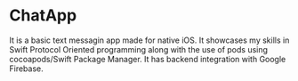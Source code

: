 # ChatApp

It is a basic text messagin app made for native iOS. It showcases my skills in Swift Protocol Oriented programming along with the use of pods using cocoapods/Swift Package Manager. It has backend integration with Google Firebase.
